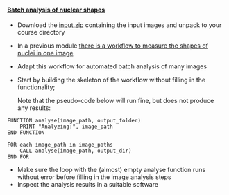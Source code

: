 <h4 id="batchshape"><a href="#batchshape">Batch analysis of nuclear shapes</a></h4>

- Download the [input.zip](https://github.com/NEUBIAS/training-resources/raw/master/image_data/batch_process/inputs.zip) containing the input images and unpack to your course directory
- In a previous module [there is a workflow to measure the shapes of nuclei in one image](https://neubias.github.io/training-resources/workflow_segment_2d_nuclei_measure_shape/index.html#2dnuclei)
- Adapt this workflow for automated batch analysis of many images
- Start by building the skeleton of the workflow without filling in the functionality;
  
  Note that the pseudo-code below will run fine, but does not produce any results:

```
FUNCTION analyse(image_path, output_folder)
    PRINT "Analyzing:", image_path
END FUNCTION

FOR each image_path in image_paths
    CALL analyse(image_path, output_dir)
END FOR
```

 - Make sure the loop with the (almost) empty analyse function runs without error before filling in the image analysis steps
 - Inspect the analysis results in a suitable software

